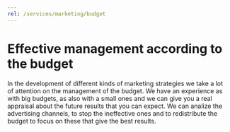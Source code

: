 ```yaml
---
rel: /services/marketing/budget
---
```

# Effective management **according to the budget**
In the development of different kinds of marketing strategies we take a lot of attention on the management of the budget. We have an experience as with big budgets, as also with a small ones and we can give you a real appraisal about the future results that you can expect. We can analize the advertising channels, to stop the ineffective ones and to redistribute the budget to focus on these that give the best results.